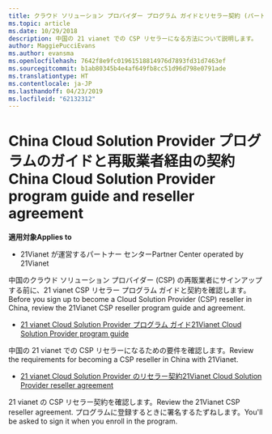 ```yaml
---
title: クラウド ソリューション プロバイダー プログラム ガイドとリセラー契約 (パートナー センターの 21 vianet が運営)
ms.topic: article
ms.date: 10/29/2018
description: 中国の 21 vianet での CSP リセラーになる方法について説明します。
author: MaggiePucciEvans
ms.author: evansma
ms.openlocfilehash: 7642f8e9fc01961518814976d7893fd31d7463ef
ms.sourcegitcommit: b1ab80345b4e4af649fb8cc51d96d798e0791ade
ms.translationtype: HT
ms.contentlocale: ja-JP
ms.lasthandoff: 04/23/2019
ms.locfileid: "62132312"
---
```

# <a name="china-cloud-solution-provider-program-guide-and-reseller-agreement"></a><span data-ttu-id="c618d-103">China Cloud Solution Provider プログラムのガイドと再販業者経由の契約</span><span class="sxs-lookup"><span data-stu-id="c618d-103">China Cloud Solution Provider program guide and reseller agreement</span></span>
<span data-ttu-id="c618d-104">**適用対象**</span><span class="sxs-lookup"><span data-stu-id="c618d-104">**Applies to**</span></span>

-   <span data-ttu-id="c618d-105">21Vianet が運営するパートナー センター</span><span class="sxs-lookup"><span data-stu-id="c618d-105">Partner Center operated by 21Vianet</span></span>

<span data-ttu-id="c618d-106">中国のクラウド ソリューション プロバイダー (CSP) の再販業者にサインアップする前に、21 vianet CSP リセラー プログラム ガイドと契約を確認します。</span><span class="sxs-lookup"><span data-stu-id="c618d-106">Before you sign up to become a Cloud Solution Provider (CSP) reseller in China, review the 21Vianet CSP reseller program guide and agreement.</span></span>

-   [<span data-ttu-id="c618d-107">21 vianet Cloud Solution Provider プログラム ガイド</span><span class="sxs-lookup"><span data-stu-id="c618d-107">21Vianet Cloud Solution Provider program guide</span></span>](https://www.21vbluecloud.com/office365/SolProv_programguide/)

<span data-ttu-id="c618d-108">中国の 21 vianet での CSP リセラーになるための要件を確認します。</span><span class="sxs-lookup"><span data-stu-id="c618d-108">Review the requirements for becoming a CSP reseller in China with 21Vianet.</span></span>

-   [<span data-ttu-id="c618d-109">21 vianet Cloud Solution Provider のリセラー契約</span><span class="sxs-lookup"><span data-stu-id="c618d-109">21Vianet Cloud Solution Provider reseller agreement</span></span>](https://www.21vbluecloud.com/office365/ResellerAgr/)

<span data-ttu-id="c618d-110">21 vianet の CSP リセラー契約を確認します。</span><span class="sxs-lookup"><span data-stu-id="c618d-110">Review the 21Vianet CSP reseller agreement.</span></span> <span data-ttu-id="c618d-111">プログラムに登録するときに署名するたずねします。</span><span class="sxs-lookup"><span data-stu-id="c618d-111">You'll be asked to sign it when you enroll in the program.</span></span> 

